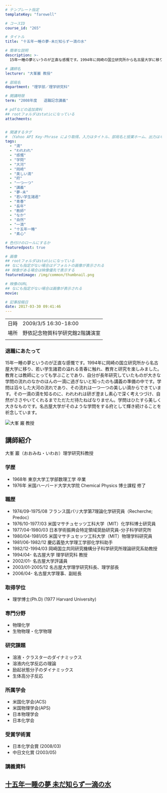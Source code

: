 ```yaml
---
# テンプレート指定
templateKey: "farewell"

# コースID
course_id: "265"

# タイトル
title: "十五年一睡の夢-未だ知らず一滴の水"

# 簡単な説明
description: >-
  15年一睡の夢というのが正直な感慨です。1994年に岡崎の国立研究所から名古屋大学に移り、若い学生諸君の溢れる青春に触れ、教育と研究を楽しみました。教育とは教師にとっても学ぶことであり、自分が長年研究していたものが大きな学問の流れのなかのほんの一滴に過ぎないと知ったのも講義の準備の中です。学問は滔々した大河の流れであり、その流れは一つ一つの美しい滴からできています。その一滴の滴を知るのに、われ ....

# 講師名
lecturer: "大峯巖 教授"

# 部局名
department: "理学部／理学研究科"

# 開講時限
term: "2008年度	退職記念講義"

# pdfなどの追加資料
## rootフォルダはstaticになっている
attachments:


# 関連するタグ
# （Yahoo API Key-Phrase により取得。入力はタイトル、部局名と授業ホーム、出力はキーフレーズ（tags））
tags:
  - "滴"
  - "われわれ"
  - "感慨"
  - "学問"
  - "大河"
  - "岡崎"
  - "美しい滴"
  - "府"
  - "一つ一つ"
  - "講義"
  - "夢-未"
  - "若い学生諸君"
  - "青春"
  - "長年"
  - "教師"
  - "なか"
  - "自然"
  - "一滴"
  - "十五年一睡"
  - "素心"

# 色付けのロールにするか
featuredpost: true

# 画像
## rootフォルダはstaticになっている
## なにも指定がない場合はデフォルトの画像が表示される
## 映像がある場合は映像優先で表示する
featuredimage: /img/common/thumbnail.png

# 映像のURL
## なにも指定がない場合は画像が表示される
movie: 

# 記事投稿日
date: 2017-03-30 09:41:46
---
```


|   |   |
|---|---|
| 日時 | 2009/3/5  16:30-18:00 |
| 場所 | 野依記念物質科学研究館2階講演室 |
|   |   |


### 退職にあたって

15年一睡の夢というのが正直な感慨です。1994年に岡崎の国立研究所から名古屋大学に移り、若い学生諸君の溢れる青春に触れ、教育と研究を楽しみました。教育とは教師にとっても学ぶことであり、自分が長年研究していたものが大きな学問の流れのなかのほんの一滴に過ぎないと知ったのも講義の準備の中です。学問は滔々した大河の流れであり、その流れは一つ一つの美しい滴からできています。その一滴の滴を知るのに、われわれは研ぎ澄まし素心で深く考えつづけ、自然がささやいてくれるまでただただ待たねばなりません。学問はひたすら美しく大きなものです。名古屋大学がそのような学問をする府として輝き続けることを祈念しています。


![大峯 巌 教授](https://ocw.nagoya-u.jp/files/265/s_omine_portrait.jpg) 

## 講師紹介

大峯 巖（おおみね・いわお）理学研究科教授

### 学歴

* 1968年 東京大学工学部数理工学 卒業
* 1976年 米国ハーバード大学大学院 Chemical Physics 博士課程 修了

### 職歴

* 1974/09-1975/08 フランス国パリ大学第7理論化学研究員（Recherche; Predoc）
* 1976/10-1977/03 米国マサチュセッツ工科大学（MIT）化学科博士研究員
* 1977/04-1980/03 日本学術振興会特定領域奨励研究員-分子科学研究所
* 1980/04-1981/05 米国マサチュセッツ工科大学（MIT）物理学科研究員
* 1981/06-1982/12 慶応義塾大学理工学部化学科助手
* 1982/12-1994/03 岡崎国立共同研究機構分子科学研究所理論研究系助教授
* 1994/04- 名古屋大学 理学研究科 教授
* 2002/01- 名古屋大学評議員
* 2003/01-2005/12 名古屋大学理学研究科長、理学部長
* 2006/04- 名古屋大学理事、副総長

### 取得学位

* 理学博士(Ph.D) (1977 Harvard University)

### 専門分野

* 物理化学
* 生物物理・化学物理

### 研究課題

* 溶液・クラスターのダイナミックス
* 溶液内化学反応の理論
* 励起状態分子のダイナミックス
* 生体高分子反応

### 所属学会

* 米国化学会(ACS)
* 米国物理学会(APS)
* 日本物理学会
* 日本化学会

### 受賞学術賞

* 日本化学会賞 (2008/03)
* 中日文化賞 (2003/05)


### 講義資料

[十五年一睡の夢 未だ知らず一滴の水](https://ocw.nagoya-u.jp/files/265/omine_15nen.pdf) 
-----